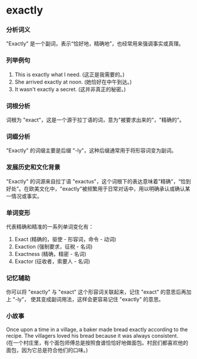 # exactly

### 分析词义

  

"Exactly" 是一个副词，表示“恰好地，精确地”，也经常用来强调事实或真理。

  

### 列举例句

  

1.  This is exactly what I need. (这正是我需要的。)
2.  She arrived exactly at noon. (她恰好在中午到达。)
3.  It wasn't exactly a secret. (这并非真正的秘密。)

  

### 词根分析

  

词根为 "exact"，这是一个源于拉丁语的词，意为"被要求出来的"，"精确的"。

  

### 词缀分析

  

"Exactly" 的词缀主要是后缀 "-ly"，这种后缀通常用于将形容词变为副词。

  

### 发展历史和文化背景

  

"Exactly" 的词源来自拉丁语 "exactus"，这个词根下的表达意味着"精确"，“恰到好处”。在欧美文化中，"exactly"被频繁用于日常对话中，用以明确承认或确认某一情况或事实。

  

### 单词变形

  

代表精确和精准的一系列单词变化有：

  

1.  Exact (精确的，驱使 - 形容词，命令 - 动词)
2.  Exaction (强制要求，征税 - 名词)
3.  Exactness (精确，精密 - 名词)
4.  Exactor (征收者，索要人 - 名词)

  

### 记忆辅助

  

你可以将 "exactly" 与 "exact" 这个形容词关联起来，记住 "exact" 的意思后再加上 "-ly"， 使其变成副词用法，这样会更容易记住 "exactly" 的意思。

  

### 小故事

  

Once upon a time in a village, a baker made bread exactly according to the recipe. The villagers loved his bread because it was always consistent.  
(在一个村庄里，有个面包师傅总是按照食谱恰恰好地做面包。村民们都喜欢他的面包，因为它总是符合他们的口味。)
